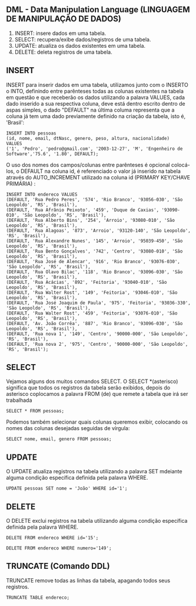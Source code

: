 DML - Data Manipulation Language (LINGUAGEM DE MANIPULAÇÃO DE DADOS)
-
1) INSERT: insere dados em uma tabela.
2) SELECT: recupera/exibe dados/registros de uma tabela.
3) UPDATE: atualiza os dados existentes em uma tabela.
4) DELETE: deleta registros de uma tabela.

INSERT
-
   INSERT para inserir dados em uma tabela, utilizamos junto com o INSERTO o INTO, definindo entre parênteses todas as colunas existentes na tabela em questão e que receberão os dados utilizando a palavra VALUES, cada dado inserido a sua respectiva coluna, deve está dentro escrito dentro de aspas simples, o dado "DEFAULT" na última columa representa que a coluna já tem uma dado previamente definido na criação da tabela, isto é, 'Brasil':
   
   ```
   INSERT INTO pessoas
   (id, nome, email, dtNasc, genero, peso, altura, nacionalidade)
   VALUES
   ('1', 'Pedro', 'pedro@gmail.com', '2003-12-27', 'M', 'Engenheiro de Software','75.6', '1.80', DEFAULT);
```
O uso dos nomes dos campos/colunas entre parênteses é opcional colocá-los, o DEFAULT na coluna id, é referenciado o valor já inserido na tabela através do AUTO_INCREMENT utilizado na coluna id (PRIMARY KEY/CHAVE PRIMÁRIA) :


   ```
   INSERT INTO endereco VALUES
   (DEFAULT, 'Rua Pedro Peres', '574', 'Rio Branco', '93056-030', 'São Leopoldo', 'RS', 'Brasil'),
   (DEFAULT, 'Rua Afrânio Peixoto', '459', 'Duque de Caxias', '93090-010', 'São Leopoldo', 'RS', 'Brasil'),
   (DEFAULT, 'Rua Alberto Bins', '254', 'Arroio', '93080-010', 'São Leopoldo', 'RS', 'Brasil'),
   (DEFAULT, 'Rua Alagoas', '873', 'Arroio', '93120-140', 'São Leopoldo', 'RS', 'Brasil'),
   (DEFAULT, 'Rua Alexandre Nunes', '145', 'Arroio', '95039-450', 'São Leopoldo', 'RS', 'Brasil'),
   (DEFAULT, 'Rua Bento Gonçalves', '742', 'Centro', '93080-010', 'São Leopoldo', 'RS', 'Brasil'),
   (DEFAULT, 'Rua José de Alencar', '916', 'Rio Branco', '93076-030', 'São Leopoldo', 'RS', 'Brasil'),
   (DEFAULT, 'Rua Olavo Bilac', '118', 'Rio Branco', '93096-030', 'São Leopoldo', 'RS', 'Brasil'),
   (DEFAULT, 'Rua Acácias', '892', 'Feitoria', '93040-010', 'São Leopoldo', 'RS', 'Brasil'),
   (DEFAULT, 'Rua Walter Rost', '149', 'Feitoria', '93046-010', 'São Leopoldo', 'RS', 'Brasil'),
   (DEFAULT, 'Rua José Joaquim de Paula', '975', 'Feitoria', '93036-330', 'São Leopoldo', 'RS', 'Brasil'),
   (DEFAULT, 'Rua Walter Rost', '459', 'Feitoria', '93076-010', 'São Leopoldo', 'RS', 'Brasil'),
   (DEFAULT, 'Av. João Corrêa', '887', 'Rio Branco', '93096-030', 'São Leopoldo', 'RS', 'Brasil'),
   (DEFAULT, 'Rua nova 1', '149', 'Centro', '90000-000', 'São Leopoldo', 'RS', 'Brasil'),
   (DEFAULT, 'Rua nova 2', '975', 'Centro', '90000-000', 'São Leopoldo', 'RS', 'Brasil');
```

   

SELECT
-

Vejamos alguns dos muitos comandos SELECT. O SELECT *(asterisco) significa que todos os registros da tabela serão exibidos, depois do asterisco coplocamos a palavra FROM (de) que remete a tabela que irá ser trabalhada
 ```
SELECT * FROM pessoas;
```
Podemos também selecionar quais colunas queremos exibir, colocando os nomes das colunas desejadas seguidas de vírgula:
 ```
SELECT nome, email, genero FROM pessoas;
```
UPDATE
-
O UPDATE atualiza registros na tabela utilizando a palavra SET mdeiante alguma condição específica definida pela palavra WHERE.
```
UPDATE pessoas SET nome = 'João' WHERE id='1';
```
DELETE
-
O DELETE exclui registros na tabela utilizando alguma condição específica definida pela palavra WHERE.
```
DELETE FROM endereco WHERE id='15';
```
```
DELETE FROM endereco WHERE numero='149';
```
TRUNCATE (Comando DDL)
-
TRUNCATE remove todas as linhas da tabela, apagando todos seus registros.
```
TRUNCATE TABLE endereco;
```
